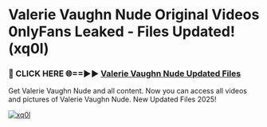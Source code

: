 # Valerie Vaughn Nude Original Videos 0nlyFans Leaked - Files Updated! (xq0l)

<h3>🔴 CLICK HERE 🌐==►► <a href="https://tinyurl.com/52m3yx9h" rel="nofollow">Valerie Vaughn Nude Updated Files</a></h3>

Get Valerie Vaughn Nude and all content. Now you can access all videos and pictures of Valerie Vaughn Nude. New Updated Files 2025!

[![xq0l](https://i.imgur.com/TnHtlc8.gif)](https://tinyurl.com/52m3yx9h)
